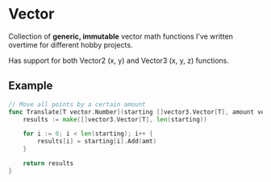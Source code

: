 # Vector

Collection of **generic, immutable** vector math functions I've written overtime for different hobby projects. 

Has support for both Vector2 (x, y) and Vector3 (x, y, z) functions.

## Example

```go
// Move all points by a certain amount
func Translate[T vector.Number](starting []vector3.Vector[T], amount vector3.Vector[T]) []vector3.Vector[T] {
	results := make([]vector3.Vector[T], len(starting))

	for i := 0; i < len(starting); i++ {
		results[i] = starting[i].Add(amt)
	}

	return results
}
```
